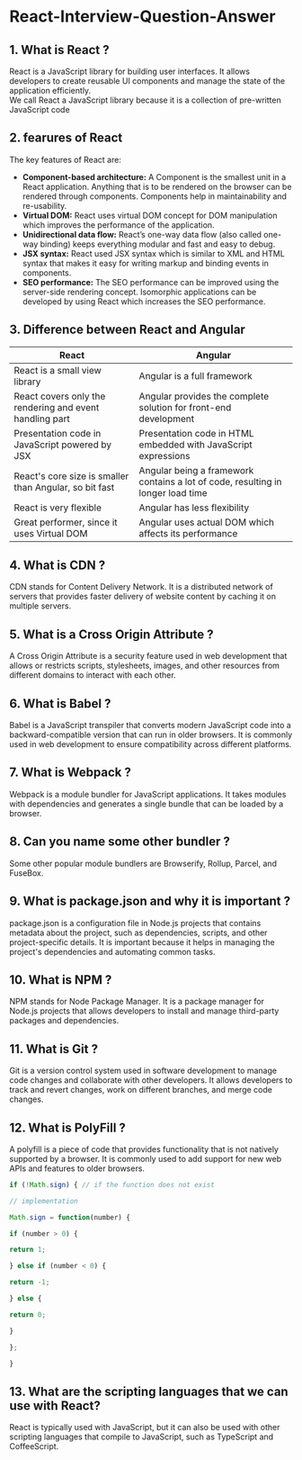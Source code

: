 # React-Interview-Question-Answer

## 1. What is React ?  
React is a JavaScript library for building user interfaces. It allows developers to create reusable UI components and manage the state of the application efficiently.\
We call React a JavaScript library because it is a collection of pre-written JavaScript code

## 2. fearures of React 
The key features of React are:

* **Component-based architecture:** A Component is the smallest unit in a React application. Anything that is to be rendered on the browser can be rendered through components. Components help in maintainability and re-usability.
* __Virtual DOM:__ React uses virtual DOM concept for DOM manipulation which improves the performance of the application.
* __Unidirectional data flow:__  React’s one-way data flow (also called one-way binding) keeps everything modular and fast and easy to debug.
* __JSX syntax:__ React used JSX syntax which is similar to XML and HTML syntax that makes it easy for writing markup and binding events in components. 
* __SEO performance:__ The SEO performance can be improved using the server-side rendering concept.  Isomorphic applications can be developed by using React which increases the SEO performance.

## 3. Difference between  React and Angular
  React  | Angular
------------- | -------------
React is a small view library  | Angular is a full framework
React covers only the rendering and event handling part	  | Angular provides the complete solution for front-end development
Presentation code in JavaScript powered by JSX | Presentation code in HTML embedded with JavaScript expressions
React's core size is smaller than Angular, so bit fast | Angular being a framework contains a lot of code, resulting in longer load time
React is very flexible | Angular has less flexibility
Great performer, since it uses Virtual DOM | Angular uses actual DOM which affects its performance

## 4. What is CDN ?
CDN stands for Content Delivery Network. It is a distributed network of servers that provides faster delivery of website content by caching it on multiple servers.

## 5. What is a Cross Origin Attribute ?
A Cross Origin Attribute is a security feature used in web development that allows or restricts scripts, stylesheets, images, and other resources from different domains to interact with each other.

## 6. What is Babel ?
Babel is a JavaScript transpiler that converts modern JavaScript code into a backward-compatible version that can run in older browsers. It is commonly used in web development to ensure compatibility across different platforms.

## 7. What is Webpack ?
Webpack is a module bundler for JavaScript applications. It takes modules with dependencies and generates a single bundle that can be loaded by a browser.

## 8. Can you name some other bundler ?
Some other popular module bundlers are Browserify, Rollup, Parcel, and FuseBox.

## 9. What is package.json and why it is important ?
package.json is a configuration file in Node.js projects that contains metadata about the project, such as dependencies, scripts, and other project-specific details. It is important because it helps in managing the project's dependencies and automating common tasks.

## 10. What is NPM ?
NPM stands for Node Package Manager. It is a package manager for Node.js projects that allows developers to install and manage third-party packages and dependencies.

## 11. What is Git ?
Git is a version control system used in software development to manage code changes and collaborate with other developers. It allows developers to track and revert changes, work on different branches, and merge code changes.

## 12. What is PolyFill ?
A polyfill is a piece of code that provides functionality that is not natively supported by a browser. It is commonly used to add support for new web APIs and features to older browsers.

```JavaScript
if (!Math.sign) { // if the function does not exist

// implementation

Math.sign = function(number) {

if (number > 0) {

return 1;

} else if (number < 0) {

return -1;

} else {

return 0;

}

};

}
```

## 13. What are the scripting languages that we can use with React?
React is typically used with JavaScript, but it can also be used with other scripting languages that compile to JavaScript, such as TypeScript and CoffeeScript.
